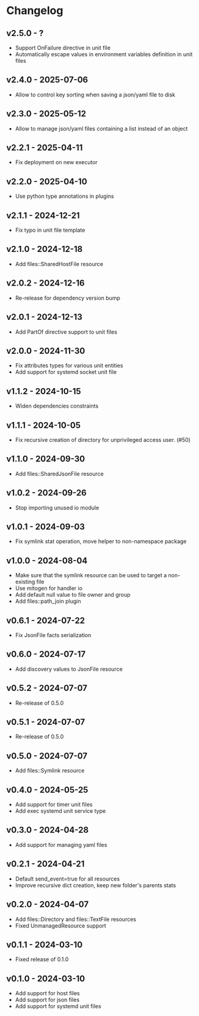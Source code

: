 # Changelog

## v2.5.0 - ?

- Support OnFailure directive in unit file
- Automatically escape values in environment variables definition in unit files

## v2.4.0 - 2025-07-06

- Allow to control key sorting when saving a json/yaml file to disk

## v2.3.0 - 2025-05-12

- Allow to manage json/yaml files containing a list instead of an object

## v2.2.1 - 2025-04-11

- Fix deployment on new executor

## v2.2.0 - 2025-04-10

- Use python type annotations in plugins

## v2.1.1 - 2024-12-21

- Fix typo in unit file template

## v2.1.0 - 2024-12-18

- Add files::SharedHostFile resource

## v2.0.2 - 2024-12-16

- Re-release for dependency version bump

## v2.0.1 - 2024-12-13

- Add PartOf directive support to unit files

## v2.0.0 - 2024-11-30

- Fix attributes types for various unit entities
- Add support for systemd socket unit file

## v1.1.2 - 2024-10-15

- Widen dependencies constraints

## v1.1.1 - 2024-10-05

- Fix recursive creation of directory for unprivileged access user. (#50)

## v1.1.0 - 2024-09-30

- Add files::SharedJsonFile resource

## v1.0.2 - 2024-09-26

- Stop importing unused io module

## v1.0.1 - 2024-09-03

- Fix symlink stat operation, move helper to non-namespace package

## v1.0.0 - 2024-08-04

- Make sure that the symlink resource can be used to target a non-existing file
- Use mitogen for handler io
- Add default null value to file owner and group
- Add files::path_join plugin

## v0.6.1 - 2024-07-22

- Fix JsonFile facts serialization

## v0.6.0 - 2024-07-17

- Add discovery values to JsonFile resource

## v0.5.2 - 2024-07-07

- Re-release of 0.5.0

## v0.5.1 - 2024-07-07

- Re-release of 0.5.0

## v0.5.0 - 2024-07-07

- Add files::Symlink resource

## v0.4.0 - 2024-05-25

- Add support for timer unit files
- Add exec systemd unit service type

## v0.3.0 - 2024-04-28

- Add support for managing yaml files

## v0.2.1 - 2024-04-21

- Default send_event=true for all resources
- Improve recursive dict creation, keep new folder's parents stats

## v0.2.0 - 2024-04-07

- Add files::Directory and files::TextFile resources
- Fixed UnmanagedResource support

## v0.1.1 - 2024-03-10

- Fixed release of 0.1.0

## v0.1.0 - 2024-03-10

- Add support for host files
- Add support for json files
- Add support for systemd unit files
